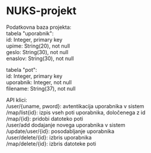 # NUKS-projekt
Podatkovna baza projekta:  
tabela "uporabnik":  
id: Integer, primary key  
upime: String(20), not null  
geslo: String(30), not null  
enaslov: String(30), not null  
  
tabela "pot":  
id: Integer, primary key  
uporabnik: Integer, not null  
filename: String(37), not null  
  
API klici:  
/user/{uname, pword}: avtentikacija uporabnika v sistem  
/map/list{id}: izpis vseh poti uporabnika, določenega z id  
/map/{id}: pridobi datoteko poti  
/user/add dodajanje novega uporabnika v sistem  
/update/user/{id}: posodabljanje uporabnika  
/user/delete/{id}: izbris uporabnika  
/map/delete/{id}: izbris datoteke poti  
  
